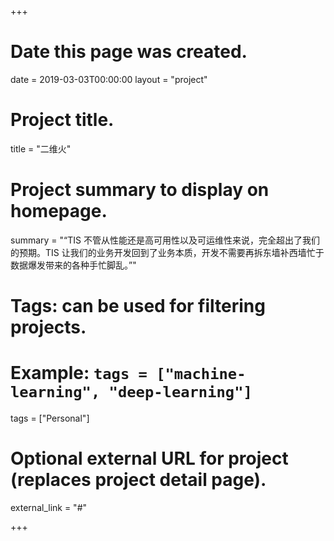 +++
# Date this page was created.
date = 2019-03-03T00:00:00
layout = "project"

# Project title.
title = "二维火"

# Project summary to display on homepage.
summary = "“TIS 不管从性能还是高可用性以及可运维性来说，完全超出了我们的预期。TIS 让我们的业务开发回到了业务本质，开发不需要再拆东墙补西墙忙于数据爆发带来的各种手忙脚乱。”"

# Tags: can be used for filtering projects.
# Example: `tags = ["machine-learning", "deep-learning"]`
tags = ["Personal"]

# Optional external URL for project (replaces project detail page).
external_link = "#"

+++
